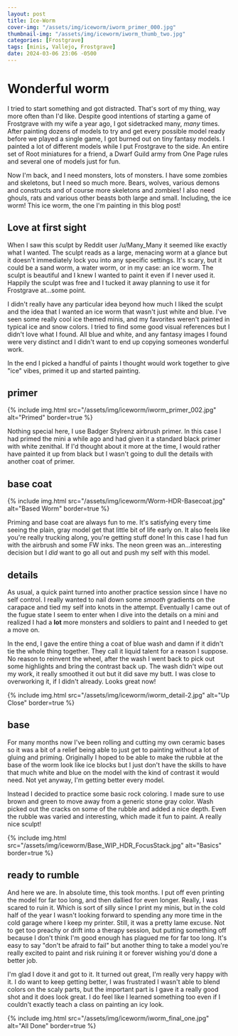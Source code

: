 ```yaml
---
layout: post
title: Ice-Worm
cover-img: "/assets/img/iceworm/iworm_primer_000.jpg"
thumbnail-img: "/assets/img/iceworm/iworm_thumb_two.jpg"
categories: [Frostgrave]
tags: [minis, Vallejo, Frostgrave]
date: 2024-03-06 23:06 -0500
---
```

# Wonderful worm

I tried to start something and got distracted. That's sort of my thing, way more often than I'd like. Despite good intentions of starting a game of Frostgrave with my wife a year ago, I got sidetracked many, *many* times. After painting dozens of models to try and get every possible model ready before we played a single game, I got burned out on tiny fantasy models. I painted a lot of different models while I put Frostgrave to the side. An entire set of Root miniatures for a friend, a Dwarf Guild army from One Page rules and several one of models just for fun. 

Now I'm back, and I need monsters, lots of monsters. I have some zombies and skeletons, but I need so much more. Bears, wolves, various demons and constructs and of course more skeletons and zombies! I also need ghouls, rats and various other beasts both large and small. Including, the ice worm! This ice worm, the one I'm painting in this blog post!

## Love at first sight 

When I saw this sculpt by Reddit user /u/Many_Many it seemed like exactly what I wanted. The sculpt reads as a large, menacing worm at a glance but it doesn't immediately lock you into any specific settings. It's scary, but it could be a sand worm, a water worm, or in my case: an ice worm. The sculpt is beautiful and I knew I wanted to paint it even if I never used it. Happily the sculpt was free and I tucked it away planning to use it for Frostgrave at...some point. 

I didn't really have any particular idea beyond how much I liked the sculpt and the idea that I wanted an ice worm that wasn't just white and blue. I've seen some really cool ice themed minis, and my favorites weren't painted in typical ice and snow colors. I tried to find some good visual references but I didn't love what I found. All blue and white, and any fantasy images I found were very distinct and I didn't want to end up copying someones wonderful work. 

In the end I picked a handful of paints I thought would work together to give "ice" vibes, primed it up and started painting. 

## primer

{% include img.html src="/assets/img/iceworm/iworm_primer_002.jpg" alt="Primed" border=true %}

Nothing special here, I use Badger Stylrenz airbrush primer. In this case I had primed the mini a while ago and had given it a standard black primer with white zenithal. If I'd thought about it more at the time, I would rather have painted it up from black but I wasn't going to dull the details with another coat of primer. 

## base coat

{% include img.html src="/assets/img/iceworm/Worm-HDR-Basecoat.jpg" alt="Based Worm" border=true %}

Priming and base coat are always fun to me. It's satisfying every time seeing the plain, gray model get that little bit of life early on. It also feels like you're really trucking along, you're getting stuff done! In this case I had fun with the airbrush and some FW inks. The neon green was an...interesting decision but I *did* want to go all out and push my self with this model. 

## details

As usual, a quick paint turned into another practice session since I have no self control. I really wanted to nail down some *smooth* gradients on the carapace and tied my self into knots in the attempt. Eventually I came out of the fugue state I seem to enter when I dive into the details on a mini and realized I had a **lot** more monsters and soldiers to paint and I needed to get a move on. 

In the end, I gave the entire thing a coat of blue wash and damn if it didn't tie the whole thing together. They call it liquid talent for a reason I suppose. No reason to reinvent the wheel, after the wash I went back to pick out some highlights and bring the contrast back up. The wash didn't wipe out my work, it really smoothed it out but it did save my butt. I was close to overworking it, if I didn't already. Looks great now!

{% include img.html src="/assets/img/iceworm/iworm_detail-2.jpg" alt="Up Close" border=true %}

## base

For many months now I've been rolling and cutting my own ceramic bases so it was a bit of a relief being able to just get to painting without a lot of gluing and priming. Originally I hoped to be able to make the rubble at the base of the worm look like ice blocks but I just don't have the skills to have that much white and blue on the model with the kind of contrast it would need. Not yet anyway, I'm getting better every model. 

Instead I decided to practice some basic rock coloring. I made sure to use brown and green to move away from a generic stone gray color. Wash picked out the cracks on some of the rubble and added a nice depth. Even the rubble was varied and interesting, which made it fun to paint. A really nice sculpt!


{% include img.html src="/assets/img/iceworm/Base_WIP_HDR_FocusStack.jpg" alt="Basics" border=true %}

## ready to rumble

And here we are. In absolute time, this took months. I put off even printing the model for far too long, and then dallied for even longer. Really, I was scared to ruin it. Which is sort of silly since I print my minis, but in the cold half of the year I wasn't looking forward to spending any more time in the cold garage where I keep my printer. Still, it was a pretty lame excuse. Not to get too preachy or drift into a therapy session, but putting something off because I don't think I'm good enough has plagued me for far too long. It's easy to say "don't be afraid to fail" but another thing to take a model you're really excited to paint and risk ruining it or forever wishing you'd done a better job. 

I'm glad I dove it and got to it. It turned out great, I'm really very happy with it. I do want to keep getting better, I was frustrated I wasn't able to blend colors on the scaly parts, but the important part is I gave it a really good shot and it does look great. I do feel like I learned something too even if I couldn't exactly teach a class on painting an icy look. 

{% include img.html src="/assets/img/iceworm/iworm_final_one.jpg" alt="All Done" border=true %}